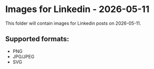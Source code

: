 # Images for Linkedin - 2026-05-11

This folder will contain images for Linkedin posts on 2026-05-11.

## Supported formats:
- PNG
- JPG/JPEG
- SVG
